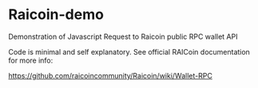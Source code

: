 # Raicoin-demo
Demonstration of Javascript Request to Raicoin public RPC wallet API

Code is minimal and self explanatory. See official RAICoin documentation for more info:

https://github.com/raicoincommunity/Raicoin/wiki/Wallet-RPC

